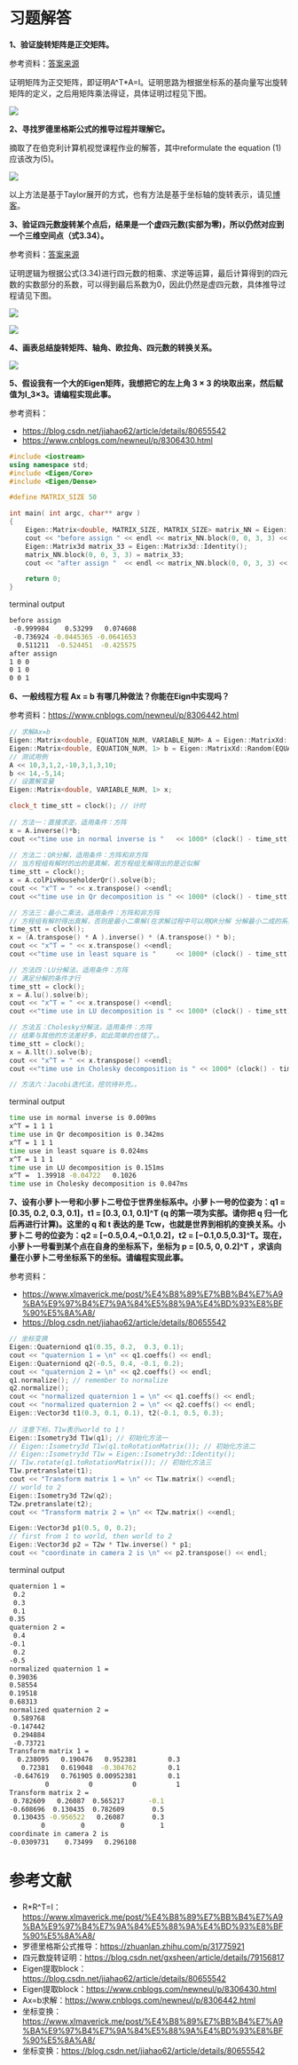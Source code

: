 # 习题解答

**1、验证旋转矩阵是正交矩阵。**

参考资料：[答案来源](https://www.xlmaverick.me/post/%E4%B8%89%E7%BB%B4%E7%A9%BA%E9%97%B4%E7%9A%84%E5%88%9A%E4%BD%93%E8%BF%90%E5%8A%A8/)


证明矩阵为正交矩阵，即证明A^T*A=I。证明思路为根据坐标系的基向量写出旋转矩阵的定义，之后用矩阵乘法得证，具体证明过程见下图。

![](image/R*R^T=I.png)


**2、寻找罗德里格斯公式的推导过程并理解它。**

摘取了在伯克利计算机视觉课程作业的解答，其中reformulate the equation (1)应该改为(5)。

![](image/Rodrigues.png)

以上方法是基于Taylor展开的方式，也有方法是基于坐标轴的旋转表示，请见[博客](https://zhuanlan.zhihu.com/p/31775921)。


**3、验证四元数旋转某个点后，结果是一个虚四元数(实部为零)，所以仍然对应到一个三维空间点（式3.34）。**

参考资料：[答案来源](https://blog.csdn.net/gxsheen/article/details/79156817)

证明逻辑为根据公式(3.34)进行四元数的相乘、求逆等运算，最后计算得到的四元数的实数部分的系数，可以得到最后系数为0，因此仍然是虚四元数，具体推导过程请见下图。

![](image/quaternion1.png)

![](image/quaternion2.png)


**4、画表总结旋转矩阵、轴角、欧拉角、四元数的转换关系。**

![](image/rotation_representation.png)


**5、假设我有一个大的Eigen矩阵，我想把它的左上角 3 × 3 的块取出来，然后赋值为I_3×3。请编程实现此事。**

参考资料：

- https://blog.csdn.net/jiahao62/article/details/80655542
- https://www.cnblogs.com/newneul/p/8306430.html

```cpp
#include <iostream>
using namespace std;
#include <Eigen/Core>
#include <Eigen/Dense>

#define MATRIX_SIZE 50

int main( int argc, char** argv )
{
    Eigen::Matrix<double, MATRIX_SIZE, MATRIX_SIZE> matrix_NN = Eigen::MatrixXd::Random( MATRIX_SIZE, MATRIX_SIZE );
    cout << "before assign " << endl << matrix_NN.block(0, 0, 3, 3) << endl;
    Eigen::Matrix3d matrix_33 = Eigen::Matrix3d::Identity();
    matrix_NN.block(0, 0, 3, 3) = matrix_33;
    cout << "after assign "  << endl << matrix_NN.block(0, 0, 3, 3) << endl;

    return 0;
}
```

terminal output

```bash
before assign 
 -0.999984    0.53299   0.074608
 -0.736924 -0.0445365 -0.0641653
  0.511211  -0.524451  -0.425575
after assign 
1 0 0
0 1 0
0 0 1
```

**6、一般线程方程 Ax = b 有哪几种做法？你能在Eign中实现吗？**

参考资料：https://www.cnblogs.com/newneul/p/8306442.html

```cpp
// 求解Ax=b
Eigen::Matrix<double, EQUATION_NUM, VARIABLE_NUM> A = Eigen::MatrixXd::Random(EQUATION_NUM, VARIABLE_NUM);
Eigen::Matrix<double, EQUATION_NUM, 1> b = Eigen::MatrixXd::Random(EQUATION_NUM, 1);
// 测试用例
A << 10,3,1,2,-10,3,1,3,10;
b << 14,-5,14;
// 设置解变量
Eigen::Matrix<double, VARIABLE_NUM, 1> x;

clock_t time_stt = clock(); // 计时
    
// 方法一：直接求逆，适用条件：方阵
x = A.inverse()*b;
cout <<"time use in normal inverse is "   << 1000* (clock() - time_stt)/(double)CLOCKS_PER_SEC << "ms"<< endl;
    
// 方法二：QR分解，适用条件：方阵和非方阵
// 当方程组有解时的出的是真解，若方程组无解得出的是近似解
time_stt = clock();
x = A.colPivHouseholderQr().solve(b);
cout << "x^T = " << x.transpose() <<endl;
cout <<"time use in Qr decomposition is " << 1000* (clock() - time_stt)/(double)CLOCKS_PER_SEC <<"ms" << endl;

// 方法三：最小二乘法，适用条件：方阵和非方阵
// 方程组有解时得出真解，否则是最小二乘解(在求解过程中可以用QR分解 分解最小二成的系数矩阵)
time_stt = clock();
x = (A.transpose() * A ).inverse() * (A.transpose() * b);
cout << "x^T = " << x.transpose() <<endl;
cout <<"time use in least square is "     << 1000* (clock() - time_stt)/(double)CLOCKS_PER_SEC <<"ms" << endl;

// 方法四：LU分解法，适用条件：方阵
// 满足分解的条件才行
time_stt = clock();
x = A.lu().solve(b);
cout << "x^T = " << x.transpose() <<endl;
cout <<"time use in LU decomposition is " << 1000* (clock() - time_stt)/(double)CLOCKS_PER_SEC <<"ms" << endl;

// 方法五：Cholesky分解法，适用条件：方阵
// 结果与其他的方法差好多，如此简单的也错了。。
time_stt = clock();
x = A.llt().solve(b);
cout << "x^T = " << x.transpose() <<endl;
cout <<"time use in Cholesky decomposition is " << 1000* (clock() - time_stt)/(double)CLOCKS_PER_SEC <<"ms" << endl;

// 方法六：Jacobi迭代法，挖坑待补充。。
```

terminal output

```bash
time use in normal inverse is 0.009ms
x^T = 1 1 1
time use in Qr decomposition is 0.342ms
x^T = 1 1 1
time use in least square is 0.024ms
x^T = 1 1 1
time use in LU decomposition is 0.151ms
x^T =  1.39918 -0.04722   0.1026
time use in Cholesky decomposition is 0.047ms
```


**7、设有小萝卜一号和小萝卜二号位于世界坐标系中。小萝卜一号的位姿为：q1 = [0.35, 0.2, 0.3, 0.1]，t1 =  	[0.3, 0.1, 0.1]^T (q 的第一项为实部。请你把 q 归一化后再进行计算)。这里的 q 和 t 表达的是 Tcw，也就是世界到相机的变换关系。小萝卜二 号的位姿为：q2 = [−0.5,0.4,−0.1,0.2]，t2 = [−0.1,0.5,0.3]^T。现在，小萝卜一号看到某个点在自身的坐标系下，坐标为 p = [0.5, 0, 0.2]^T ，求该向量在小萝卜二号坐标系下的坐标。请编程实现此事。**

参考资料：

- https://www.xlmaverick.me/post/%E4%B8%89%E7%BB%B4%E7%A9%BA%E9%97%B4%E7%9A%84%E5%88%9A%E4%BD%93%E8%BF%90%E5%8A%A8/
- https://blog.csdn.net/jiahao62/article/details/80655542

```cpp
// 坐标变换
Eigen::Quaterniond q1(0.35, 0.2,  0.3, 0.1);
cout << "quaternion 1 = \n" << q1.coeffs() << endl;
Eigen::Quaterniond q2(-0.5, 0.4, -0.1, 0.2);
cout << "quaternion 2 = \n" << q2.coeffs() << endl;
q1.normalize(); // remember to normalize
q2.normalize();
cout << "normalized quaternion 1 = \n" << q1.coeffs() << endl;
cout << "normalized quaternion 2 = \n" << q2.coeffs() << endl;
Eigen::Vector3d t1(0.3, 0.1, 0.1), t2(-0.1, 0.5, 0.3);
    
// 注意下标，T1w表示world to 1！
Eigen::Isometry3d T1w(q1); // 初始化方法一
// Eigen::Isometry3d T1w(q1.toRotationMatrix()); // 初始化方法二
// Eigen::Isometry3d T1w = Eigen::Isometry3d::Identity(); 
// T1w.rotate(q1.toRotationMatrix()); // 初始化方法三
T1w.pretranslate(t1);
cout << "Transform matrix 1 = \n" << T1w.matrix() <<endl;
// world to 2
Eigen::Isometry3d T2w(q2);
T2w.pretranslate(t2);
cout << "Transform matrix 2 = \n" << T2w.matrix() <<endl;

Eigen::Vector3d p1(0.5, 0, 0.2);
// first from 1 to world, then world to 2
Eigen::Vector3d p2 = T2w * T1w.inverse() * p1; 
cout << "coordinate in camera 2 is \n" << p2.transpose() << endl;
```

terminal output

```bash
quaternion 1 = 
 0.2
 0.3
 0.1
0.35
quaternion 2 = 
 0.4
-0.1
 0.2
-0.5
normalized quaternion 1 = 
0.39036
0.58554
0.19518
0.68313
normalized quaternion 2 = 
 0.589768
-0.147442
 0.294884
 -0.73721
Transform matrix 1 = 
  0.238095   0.190476   0.952381        0.3
   0.72381   0.619048  -0.304762        0.1
 -0.647619   0.761905 0.00952381        0.1
         0          0          0          1
Transform matrix 2 = 
 0.782609   0.26087  0.565217      -0.1
-0.608696  0.130435  0.782609       0.5
 0.130435 -0.956522   0.26087       0.3
        0         0         0         1
coordinate in camera 2 is 
-0.0309731    0.73499   0.296108
```


# 参考文献

- R*R^T=I：https://www.xlmaverick.me/post/%E4%B8%89%E7%BB%B4%E7%A9%BA%E9%97%B4%E7%9A%84%E5%88%9A%E4%BD%93%E8%BF%90%E5%8A%A8/
- 罗德里格斯公式推导：https://zhuanlan.zhihu.com/p/31775921
- 四元数旋转证明：https://blog.csdn.net/gxsheen/article/details/79156817
- Eigen提取block：https://blog.csdn.net/jiahao62/article/details/80655542
- Eigen提取block：https://www.cnblogs.com/newneul/p/8306430.html
- Ax=b求解：https://www.cnblogs.com/newneul/p/8306442.html
- 坐标变换：https://www.xlmaverick.me/post/%E4%B8%89%E7%BB%B4%E7%A9%BA%E9%97%B4%E7%9A%84%E5%88%9A%E4%BD%93%E8%BF%90%E5%8A%A8/
- 坐标变换：https://blog.csdn.net/jiahao62/article/details/80655542